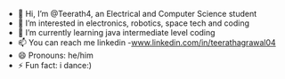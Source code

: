- 👋 Hi, I’m @Teerath4, an Electrical and Computer Science student 
- 👀 I’m interested in electronics, robotics, space tech and coding
- 🌱 I’m currently learning java intermediate level coding
- 📫 You can reach me linkedin -www.linkedin.com/in/teerathagrawal04
- 😄 Pronouns: he/him
- ⚡ Fun fact: i dance:)

<!---
Teerath4/Teerath4 is a ✨ special ✨ repository because its `README.md` (this file) appears on your GitHub profile.
You can click the Preview link to take a look at your changes.
--->
